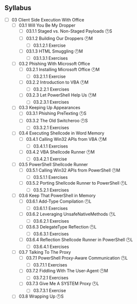 ## Syllabus

- [ ] 03 Client Side Execution With Office
  - [ ] 03.1 Will You Be My Dropper
    - [ ] 03.1.1 Staged vs. Non-Staged Payloads 🕐S
    - [ ] 03.1.2 Building Our Droppers 🕐M
      - [ ] 03.1.2.1 Exercise
    - [ ] 03.1.3 HTML Smuggling 🕐M
      - [ ] 03.1.3.1 Exercises
  - [ ] 03.2 Phishing With Microsoft Office
    - [ ] 03.2.1 Installing Microsoft Office 🕐M
      - [ ] 03.2.1.1 Exercise
    - [ ] 03.2.2 Introduction to VBA 🕐M
      - [ ] 03.2.2.1 Exercises
    - [ ] 03.2.3 Let PowerShell Help Us 🕐M
      - [ ] 03.2.3.1 Exercises
  - [ ] 03.3 Keeping Up Appearances
    - [ ] 03.3.1 Phishing PreTexting 🕐S
    - [ ] 03.3.2 The Old Switcheroo 🕐S
      - [ ] 03.3.2.1 Exercises
  - [ ] 03.4 Executing Shellcode in Word Memory
    - [ ] 03.4.1 Calling Win32 APIs from VBA 🕐M
      - [ ] 03.4.1.1 Exercises
    - [ ] 03.4.2 VBA Shellcode Runner 🕐M
      - [ ] 03.4.2.1 Exercise
  - [ ] 03.5 PowerShell Shellcode Runner
    - [ ] 03.5.1 Calling Win32 APIs from PowerShell 🕐M
      - [ ] 03.5.1.1 Exercises
    - [ ] 03.5.2 Porting Shellcode Runner to PowerShell 🕐L
      - [ ] 03.5.2.1 Exercises
  - [ ] 03.6 Keep That PowerShell in Memory
    - [ ] 03.6.1 Add-Type Compilation 🕐L
      - [ ] 03.6.1.1 Exercises
    - [ ] 03.6.2 Leveraging UnsafeNativeMethods 🕐L
      - [ ] 03.6.2.1 Exercises
    - [ ] 03.6.3 DelegateType Reflection 🕐L
      - [ ] 03.6.3.1 Exercises
    - [ ] 03.6.4 Reflection Shellcode Runner in PowerShell 🕐L
      - [ ] 03.6.4.1 Exercises
  - [ ] 03.7 Talking To The Proxy
    - [ ] 03.7.1 PowerShell Proxy-Aware Communication 🕐L
      - [ ] 03.7.1.1 Exercises
    - [ ] 03.7.2 Fiddling With The User-Agent 🕐M
      - [ ] 03.7.2.1 Exercises
    - [ ] 03.7.3 Give Me A SYSTEM Proxy 🕐L
      - [ ] 03.7.3.1 Exercise
  - [ ] 03.8 Wrapping Up 🕐S
